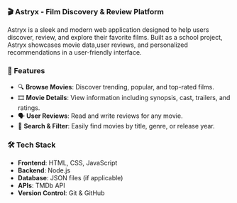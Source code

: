 ### 🎬 Astryx - Film Discovery & Review Platform

Astryx is a sleek and modern web application designed to help users discover, review, and explore their favorite films. Built as a school project, Astryx showcases movie data,user reviews, and personalized recommendations in a user-friendly interface.

### 🚀 Features

- 🔍 **Browse Movies**: Discover trending, popular, and top-rated films.
- 🎞️ **Movie Details**: View information including synopsis, cast, trailers, and ratings.
- 🗣️ **User Reviews**: Read and write reviews for any movie.
- 🔎 **Search & Filter**: Easily find movies by title, genre, or release year.

### 🛠️ Tech Stack

- **Frontend**: HTML, CSS, JavaScript
- **Backend**: Node.js
- **Database**: JSON files (if applicable)
- **APIs**: TMDb API
- **Version Control**: Git & GitHub
